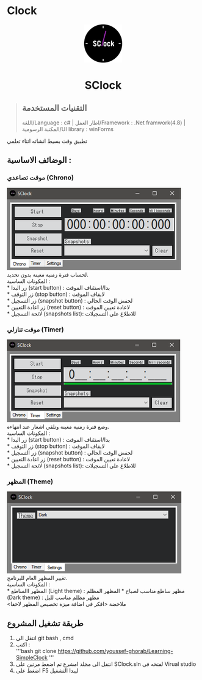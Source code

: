 # Clock

<p align="center">
    <img src="Images/SClock.png" width="100" height="100">
</p>
<h1 align="center">SClock</h1>

> ## التقنيات المستخدمة 
> اللغة/Language : c# | اطار العمل/Framework : .Net framwork(4.8) | المكتبة الرسومية/UI library : winForms  

تطبيق وقت بسيط انشاته اتناء تعلمي     
  
## الوضائف الاساسية :    
###  موقت تصاعدي (Chrono)   
![image](Images/ChronoTabScrnsht.png)  
لحساب فترة زمنية معينة بدون تحديد.  
  المكونات الساسية :  
    * زر البدا (start button)      : بدا/استئناف الموقت  
    * زر التوقف (stop button)      : لايقاف الموقت  
    * زر التسجيل (snapshot button) : لحفض الوقت الحالي  
    * زر اعادة التعيين (reset button) : لاعادة تعيين الموقت   
    * لائحة التسجيل (snapshots list): للاطلاع على التسجيلات     
  
### موقت تنازلي (Timer)    
![image](Images/TimerTabScrnsht.png)  
وضع فترة زمنية معينة وتلقي اشعار عند انتهاءه.  
  المكونات الساسية :  
    * زر البدا (start button)      : بدا/استئناف الموقت  
    * زر التوقف (stop button)      : لايقاف الموقت  
    * زر التسجيل (snapshot button) : لحفض الوقت الحالي  
    * زر اعادة التعيين (reset button) : لاعادة تعيين الموقت   
    * لائحة التسجيل (snapshots list): للاطلاع على التسجيلات   

### المظهر (Theme)    
![image](Images/ThemeTabScrnsht.png)  
تغيير المظهر العام للبرنامج.  
  المكونات الساسية :  
    * المظهر االساطع (Light theme)      : مظهر ساطع مناسب لصباح
    * المظهر المظلم (Dark theme)      : مظهر مظلم مناسب لليل  
<ملاحضة 
<افكر في اضافة ميزة تخصيص المظهر لاحقا  

## طريقة تشغيل المشروع  
1. انتقل الى git bash , cmd 
2. اكتب :  
'''bash
git clone https://github.com/youssef-ghorab/Learning-SimpleClock
'''
3. انتقل الى مجلد امشرع تم اضغط مرتين على SClock.sln لفتحه في Virual studio 
4. اضغط على F5 ليبدا التشغيل

